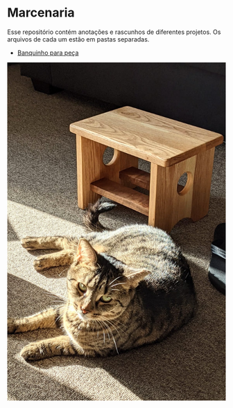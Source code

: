 # Marcenaria

Esse repositório contém anotações e rascunhos de diferentes projetos. Os arquivos de cada um estão em pastas separadas.

- [Banquinho para peça](/2021-banquinho_peca/README.md)

![A gata Luna descansando perto de um banquinho de madeira.](images/luna.jpg)
